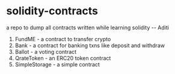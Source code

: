# solidity-contracts

a repo to dump all contracts written while learning solidity
-- Aditi


1. FundME - a contract to transfer crypto
2. Bank - a contract for banking txns like deposit and withdraw
3. Ballot - a voting contract
4. QrateToken - an ERC20 token contract
5. SimpleStorage - a simple contract
